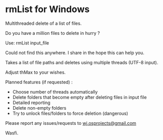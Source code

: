 # rmList for Windows
Multithreaded delete of a list of files.

Do you have a million files to delete in hurry ?

Use: rmList input_file

Could not find this anywhere. I share in the hope this can help you.

Takes a list of file paths and deletes using multiple threads (UTF-8 input).

Adjust thMax to your wishes.

Planned features (if requested) :
- Choose number of threads automatically
- Delete folders that become empty after deleting files in input file
- Detailed reporting
- Delete non-empty folders
- Try to unlock files/folders to force deletion (dangerous)

Please report any issues/requests to wj.osprojects@gmail.com

Wasfi.
